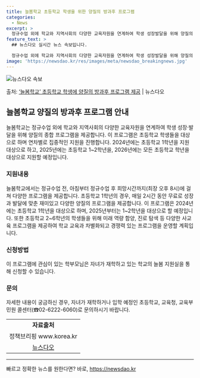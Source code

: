 ```yaml
---
title: 늘봄학교 초등학교 학생을 위한 양질의 방과후 프로그램
categories:
  - News
excerpt: >
  정규수업 외에 학교와 지역사회의 다양한 교육자원을 연계하여 학생 성장발달을 위해 양질의 종합 프로그램을 제공…
feature_text: >
  ## 뉴스다오 실시간 뉴스 속보입니다.

  정규수업 외에 학교와 지역사회의 다양한 교육자원을 연계하여 학생 성장발달을 위해 양질의 종합 프로그램을 제공…
image: 'https://newsdao.kr/res/images/meta/newsdao_breakingnews.jpg'
---
```


![뉴스다오 속보](https://newsdao.kr/res/images/meta/newsdao_breakingnews.jpg)

<p>출처: <a href="https://newsdao.kr/3917" rel="dofollow">‘늘봄학교’ 초등학교 학생에 양질의 방과후 프로그램 제공</a> | 뉴스다오</p>

<h2 data-ke-size="size26">늘봄학교 양질의 방과후 프로그램 안내</h2>
<p data-ke-size="size16">늘봄학교는 정규수업 외에 학교와 지역사회의 다양한 교육자원을 연계하여 학생 성장·발달을 위해 양질의 종합 프로그램을 제공합니다. 이 프로그램은 초등학교 학생들을 대상으로 하며 연차별로 집중적인 지원을 진행합니다. 2024년에는 초등학교 1학년을 지원 대상으로 하고, 2025년에는 초등학교 1~2학년을, 2026년에는 모든 초등학교 학년을 대상으로 지원할 예정입니다.</p>
<h3>지원내용</h3>
<p data-ke-size="size16">늘봄학교에서는 정규수업 전, 아침부터 정규수업 후 희망시간까지(최장 오후 8시)에 걸쳐 다양한 프로그램을 제공합니다. 초등학교 1학년의 경우, 매일 2시간 동안 무료로 성장과 발달에 맞춘 재미있고 다양한 양질의 프로그램을 제공합니다. 이 프로그램은 2024년에는 초등학교 1학년을 대상으로 하며, 2025년부터는 1~2학년을 대상으로 할 예정입니다. 또한 초등학교 2~6학년의 학생들을 위해 미래 역량 함양, 진로 탐색 등 다양한 사교육 프로그램을 제공하여 학교 교육과 차별화되고 경쟁력 있는 프로그램을 운영할 계획입니다.</p>
<h3>신청방법</h3>
<p data-ke-size="size16">이 프로그램에 관심이 있는 학부모님은 자녀가 재학하고 있는 학교의 늘봄 지원실을 통해 신청할 수 있습니다.</p>
<h3>문의</h3>
<p data-ke-size="size16">자세한 내용이 궁금하신 경우, 자녀가 재학하거나 입학 예정인 초등학교, 교육청, 교육부 민원 콜센터(☎02-6222-6060)로 문의하시기 바랍니다.</p>
<table>
	<tbody>
		<tr>
			<td style="text-align: center; height: 17px;"><b>자료출처</b></td>
		</tr>
		<tr>
			<td style="text-align: center; height: 17px;">정책브리핑 www.korea.kr</td>
		</tr>
		<tr>
			<td style="text-align: center; height: 17px;"><a href="https://newsdao.kr/3917">뉴스다오</a></td>
		</tr>
	</tbody>
</table>
<hr> 

빠르고 정확한 뉴스를 원한다면? 바로, <a href="https://newsdao.kr" rel="dofollow">https://newsdao.kr</a>



